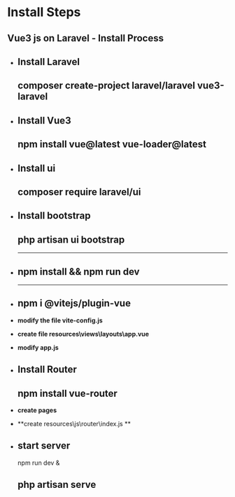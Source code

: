 # Install Steps

## Vue3 js on Laravel - Install Process

* **Install Laravel**
    ---
    composer create-project laravel/laravel vue3-laravel
    ---
* **Install Vue3**
    ---
    npm install vue@latest vue-loader@latest 
    ---
* **Install ui**
    ---
    composer require laravel/ui
    ---
* **Install bootstrap**
    ---
    php artisan ui bootstrap
    ---
* 
    ---
    npm install && npm run dev
    ---
* 
    ---
    npm i @vitejs/plugin-vue
    ---
* **modify the file vite-config.js**

* **create file resources\views\layouts\app.vue**

* **modify app.js**

* **Install Router**
    ---
    npm install vue-router
    ---
* **create pages**

* **create resources\js\router\index.js **

* **start server**
    ---
    npm run dev &

    php artisan serve
    ---
